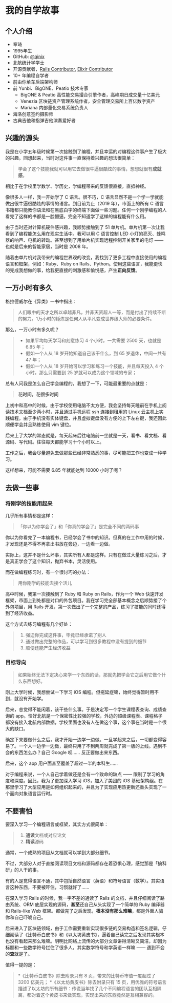 # 我的自学故事

## 个人介绍

* 章琦
* 1995年生
* GitHub: [@qinix](https://github.com/qinix)
* 北航统计学学士
* 开源贡献者，[Rails Contributor](https://contributors.rubyonrails.org/contributors/eric-zhang/commits), [Elixir Contributor](https://github.com/elixir-lang/elixir/commits?author=qinix)
* 10+ 年编程自学者
* 前由你单车后端架构师
* 前  Yunbi、BigONE、Peatio 技术专家
  * BigONE & Peatio 高性能交易撮合引擎作者，高峰期日成交量十亿美元
  * Venezia 区块链资产管理系统作者，安全管理交易所上百亿数字资产
  * Mariana 内部量化交易系统负责人
* 海洛创意签约摄影师
* 古典吉他和指弹吉他演奏爱好者

## 兴趣的源头

我是在小学五年级时候第一次接触到了编程，并且幸运的对编程这件事产生了极大的兴趣。回想起来，当时对这件事一直保持着兴趣的想法很简单：

> 学会了这个技能我就可以用它去做很牛逼很酷炫的事情，想想就很有**成就感**。

相比于在学校里学数学、学历史，学编程带来的反馈很直接，直抵神经。

像很多人一样，我一开始学了 C 语言。很不巧，C 语言显然不是一个学一学就能做出很牛逼很酷炫的事情的语言。到目前为止（2019 年），市面上的所有 C 语言书籍都只能教你语法和在黑底白字的终端下面做一些习题。任何一个刚学编程的人看完了这样的书都是一脸懵逼，完全不知道学了这样的编程能有什么用。

由于当时还对计算机硬件感兴趣，我顺势接触到了 51 单片机。单片机第一次让我看到了编程能怎么用在现实生活中。我可以用 C 语言控制 LED 小灯的亮灭、蜂鸣器的响声、电机的转动。甚至想到了用单片机实现远程控制开关家里的电灯 —— 也就是后来的智能家居，当时是 2008 年。

随着由单片机对我带来的编程世界观的改变，我找到了更多工程中直接使用的编程语言和框架，例如：Ruby、Ruby on Rails、Python。使用这些语言，我能更快的完成我想做的事，给我更直接的刺激感和愉悦感，产生**正向反馈**。

## 一万小时有多久

格拉德威尔在《异类》一书中指出：

> 人们眼中的天才之所以卓越非凡，并非天资超人一等，而是付出了持续不断的努力。1万小时的锤炼是任何人从平凡变成世界级大师的必要条件。

那么，一万小时有多久呢？

> * 如果平均每天学习和刻意练习 4 个小时，一共需要 2500 天，也就是 6.85 年；
> * 假如一个人从 18 岁开始知道自己该干什么，到 65 岁退休，中间一共有 47 年；
> * 假如一个人从 18 岁开始可以学习和练习一个技能，并且每天投入 4 个小时，那么只需要到 25 岁就可以成为这个领域的专家；

总有人问我是怎么自己学会编程的，我想了一下，可能最重要的点就是：

> **花时间，花很多时间**

上初中和高中的时候，由于学校使用电脑不太方便，我会坚持每天睡前在手机上阅读技术文档至少两小时，并且通过手机远程 ssh 连接到租用的 Linux 云主机上实践编程。由于手机没有实体键盘，并且虚拟键盘没有方便的上下左右键，我还因此顺便学会并且熟练使用 vim 键位。

后来上了大学的常态就是，每天起床后往电脑前一坐就是一天，看书、看文档、看源码、写代码。往往每天都能学习十个小时以上。

工作之后，我会尽量避免去做那些已经非常熟悉的事，尽可能把工作也变成一种学习。

这样想来，可能不需要 6.85 年就能达到 10000 小时了呢？

## 去做一些事

### 将刚学的技能用起来

几乎所有事情都是这样：

> 「你以为你学会了」和「你真的学会了」是完全不同的两码事

你以为你看完了一本编程书，已经学会了书中的知识。但真的在工作中用的时候，才发现还是不得不再拿出书放在旁边，一边看一边做。

实际上，这并不是什么坏事，其实所有人都是这样。只有在做过大量练习之后，才是真正学会了这个知识，抛弃书本，灵活使用。

而在做编程练习时，有一个很讨巧的办法：

> 用你刚学的技能去接个活儿

高中时候，我第一次接触到了 Ruby 和 Ruby on Rails，作为一个 Web 快速开发框架，市面上到处都是对口的外包项目。我在学习完全部基本概念之后顺势接了个外包项目，用 Rails 开发，第一次做出了一个完整的产品，练习了技能的同时还得到了经济收益。

这个方式去练习编程有几个好处：

> 1. 强迫你完成这件事，毕竟已经承诺了别人
> 2. 通过做出完整的作品，可以学习到很多教程中没有提到的细节
> 3. 顺便还能产生经济收益

### 目标导向

> 如果始终无法下定决心来学一个东西的话，那就先把学会它之后用它做个什么东西想好。

刚上大学时候，我想尝试一下学习 iOS 编程。但拖延症嘛，始终觉得暂时用不到，就没有开始学。

后来，总觉得不能闲着，该干些什么事。于是决定写一个学生课程表查询、成绩查询的 app。恰好北航是一个保密性比较强的学校，外边的超级课程表、课程格子都没有接入北航内部数据，学校里面也没有人在做这个事，这个事在当时是一个很大的缺口。

确定下来要做什么之后，我才开始一边学一边做。一旦学起来之后，一切都变得容易了。一个人一边学一边做，最终只用了不到两周就完成了第一版的上线。遇到不会的东西怎么办？自己 Google 呗…… 反正要做出来东西。

后来，这个 app 用户面甚至覆盖了超过一半的本科生……

对于编程来说，一个人自己学着做还是会有一个致命的缺点 —— 限制了学习的角度和深度。因此，我为了更加深入学习 iOS，加入了美团的 iOS 基础架构组。在那里学习了大型应用是如何组织起来的，并且为了实现应用热更新还重头实现了一个面向对象语言运行时。

## 不要害怕

要深入学习一个编程语言或框架，其实方式很简单：

> 1. **通读**文档或对应论文
> 2. **精读**源码

通常，一个成熟的项目从文档就可以学到大部分细节。

不过，大部分人对于直接阅读项目文档和源码都存在着恐惧心理，感觉那是「搞科研」的人干的事。

有的人是觉得语言不通，其中包括自然语言（英语）和符号语言（数学）。其实语言这种东西，不要被吓住，习惯就好了……

在深入学习 Rails 的时候，我一字不差的通读了 Rails 的文档，并且仔细阅读了路由系统、ORM 底层实现的源码，**甚至**还自己从头实现了一个简单的 Ruby 编译器和 Rails-like Web 框架。都做完了之后发现，**根本没有那么难嘛**，都是外面人骗你和自己吓唬自己。

后来进入了区块链领域，由于工作需要重新实现很多链的交易构造和签名逻辑，仔细阅读了《比特币白皮书》和《以太坊黄皮书》，逼着自己读完之后发现其实根本也没有看起来那么难嘛。明明比网络上流传的大部分文章讲得清晰又简洁，却因为标题和一些数学符号拦住了很多人，其实数学符号和学英语一样嘛 —— 遇到不会的**查**就是了。

值得一提的是：

> *《比特币白皮书》除去附录只有 8 页，带来的比特币市值一度超过了 3200 亿美元；
> *《以太坊黄皮书》除去附录只有 15 页，用优雅的符号语言描述了以太坊的所有细节：传说当年找了几个不同编程语言的团队互相隔离，都对着这个黄皮书来做实现，实现出来的东西竟然是互相兼容的。

